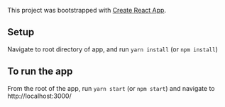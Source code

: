 This project was bootstrapped with [Create React App](https://github.com/facebook/create-react-app).

## Setup

Navigate to root directory of app, and run `yarn install` (or `npm install`)

## To run the app

From the root of the app, run `yarn start` (or `npm start`) and navigate to http://localhost:3000/
